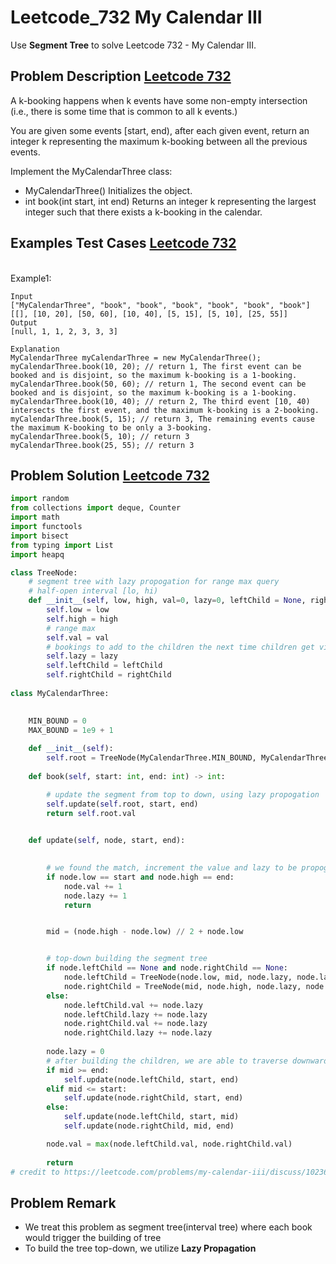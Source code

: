 # Leetcode_732 My Calendar III


Use **Segment Tree** to solve Leetcode 732 - My Calendar III. 
<!--more-->

## Problem Description [Leetcode 732](https://leetcode.com/problems/my-calendar-iii/)

<p>

A k-booking happens when k events have some non-empty intersection (i.e., there is some time that is common to all k events.)

You are given some events [start, end), after each given event, return an integer k representing the maximum k-booking between all the previous events.
</p>

Implement the MyCalendarThree class:

- MyCalendarThree() Initializes the object.
- int book(int start, int end) Returns an integer k representing the largest integer such that there exists a k-booking in the calendar.



## Examples Test Cases [Leetcode 732](https://leetcode.com/problems/my-calendar-iii/)
<br>
Example1:
<br>

```
Input
["MyCalendarThree", "book", "book", "book", "book", "book", "book"]
[[], [10, 20], [50, 60], [10, 40], [5, 15], [5, 10], [25, 55]]
Output
[null, 1, 1, 2, 3, 3, 3]

Explanation
MyCalendarThree myCalendarThree = new MyCalendarThree();
myCalendarThree.book(10, 20); // return 1, The first event can be booked and is disjoint, so the maximum k-booking is a 1-booking.
myCalendarThree.book(50, 60); // return 1, The second event can be booked and is disjoint, so the maximum k-booking is a 1-booking.
myCalendarThree.book(10, 40); // return 2, The third event [10, 40) intersects the first event, and the maximum k-booking is a 2-booking.
myCalendarThree.book(5, 15); // return 3, The remaining events cause the maximum K-booking to be only a 3-booking.
myCalendarThree.book(5, 10); // return 3
myCalendarThree.book(25, 55); // return 3
```


## Problem Solution [Leetcode 732](https://leetcode.com/problems/my-calendar-iii/)
```python
import random
from collections import deque, Counter
import math
import functools
import bisect
from typing import List
import heapq

class TreeNode:
    # segment tree with lazy propogation for range max query
    # half-open interval [lo, hi)
    def __init__(self, low, high, val=0, lazy=0, leftChild = None, rightChild = None):
        self.low = low
        self.high = high
        # range max 
        self.val = val
        # bookings to add to the children the next time children get visited
        self.lazy = lazy
        self.leftChild = leftChild
        self.rightChild = rightChild
        
class MyCalendarThree:

    
    MIN_BOUND = 0
    MAX_BOUND = 1e9 + 1
    
    def __init__(self):
        self.root = TreeNode(MyCalendarThree.MIN_BOUND, MyCalendarThree.MAX_BOUND)
        
    def book(self, start: int, end: int) -> int:

        # update the segment from top to down, using lazy propogation
        self.update(self.root, start, end)
        return self.root.val

    
    def update(self, node, start, end):
        

        # we found the match, increment the value and lazy to be propogated
        if node.low == start and node.high == end:
            node.val += 1
            node.lazy += 1
            return


        mid = (node.high - node.low) // 2 + node.low


        # top-down building the segment tree
        if node.leftChild == None and node.rightChild == None:
            node.leftChild = TreeNode(node.low, mid, node.lazy, node.lazy)
            node.rightChild = TreeNode(mid, node.high, node.lazy, node.lazy)
        else:
            node.leftChild.val += node.lazy
            node.leftChild.lazy += node.lazy
            node.rightChild.val += node.lazy
            node.rightChild.lazy += node.lazy
        
        node.lazy = 0
        # after building the children, we are able to traverse downwards
        if mid >= end:
            self.update(node.leftChild, start, end)
        elif mid <= start: 
            self.update(node.rightChild, start, end) 
        else:
            self.update(node.leftChild, start, mid)
            self.update(node.rightChild, mid, end) 

        node.val = max(node.leftChild.val, node.rightChild.val)
        
        return
# credit to https://leetcode.com/problems/my-calendar-iii/discuss/1023625/Python-Segment-Tree-with-Lazy-Propagation
```


## Problem Remark 
- We treat this problem as segment tree(interval tree) where each book would trigger the building of tree
- To build the tree top-down, we utilize **Lazy Propagation**
